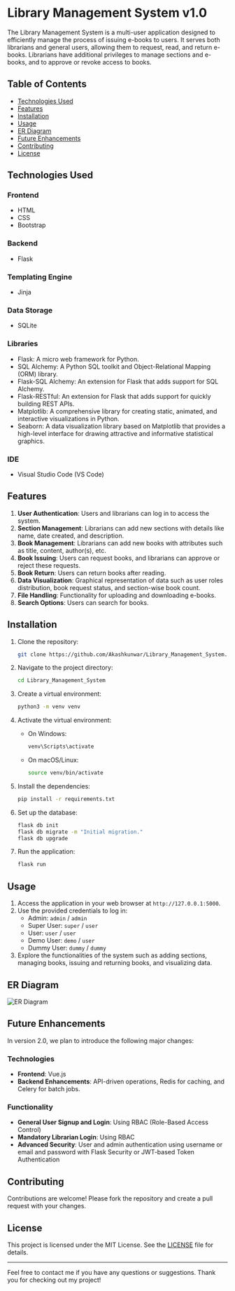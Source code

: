 # Library Management System v1.0

The Library Management System is a multi-user application designed to efficiently manage the process of issuing e-books to users. It serves both librarians and general users, allowing them to request, read, and return e-books. Librarians have additional privileges to manage sections and e-books, and to approve or revoke access to books.

## Table of Contents

- [Technologies Used](#technologies-used)
- [Features](#features)
- [Installation](#installation)
- [Usage](#usage)
- [ER Diagram](#er-diagram)
- [Future Enhancements](#future-enhancements)
- [Contributing](#contributing)
- [License](#license)

## Technologies Used

### Frontend
- HTML
- CSS
- Bootstrap

### Backend
- Flask

### Templating Engine
- Jinja

### Data Storage
- SQLite

### Libraries
- Flask: A micro web framework for Python.
- SQL Alchemy: A Python SQL toolkit and Object-Relational Mapping (ORM) library.
- Flask-SQL Alchemy: An extension for Flask that adds support for SQL Alchemy.
- Flask-RESTful: An extension for Flask that adds support for quickly building REST APIs.
- Matplotlib: A comprehensive library for creating static, animated, and interactive visualizations in Python.
- Seaborn: A data visualization library based on Matplotlib that provides a high-level interface for drawing attractive and informative statistical graphics.

### IDE
- Visual Studio Code (VS Code)

## Features

1. **User Authentication**: Users and librarians can log in to access the system.
2. **Section Management**: Librarians can add new sections with details like name, date created, and description.
3. **Book Management**: Librarians can add new books with attributes such as title, content, author(s), etc.
4. **Book Issuing**: Users can request books, and librarians can approve or reject these requests.
5. **Book Return**: Users can return books after reading.
6. **Data Visualization**: Graphical representation of data such as user roles distribution, book request status, and section-wise book count.
7. **File Handling**: Functionality for uploading and downloading e-books.
8. **Search Options**: Users can search for books.

## Installation

1. Clone the repository:
    ```sh
    git clone https://github.com/Akashkunwar/Library_Management_System.git
    ```

2. Navigate to the project directory:
    ```sh
    cd Library_Management_System
    ```

3. Create a virtual environment:
    ```sh
    python3 -m venv venv
    ```

4. Activate the virtual environment:
    - On Windows:
      ```sh
      venv\Scripts\activate
      ```
    - On macOS/Linux:
      ```sh
      source venv/bin/activate
      ```

5. Install the dependencies:
    ```sh
    pip install -r requirements.txt
    ```

6. Set up the database:
    ```sh
    flask db init
    flask db migrate -m "Initial migration."
    flask db upgrade
    ```

7. Run the application:
    ```sh
    flask run
    ```

## Usage

1. Access the application in your web browser at `http://127.0.0.1:5000`.
2. Use the provided credentials to log in:
    - Admin: `admin` / `admin`
    - Super User: `super` / `user`
    - User: `user` / `user`
    - Demo User: `demo` / `user`
    - Dummy User: `dummy` / `dummy`
3. Explore the functionalities of the system such as adding sections, managing books, issuing and returning books, and visualizing data.

## ER Diagram

![ER Diagram](path_to_er_diagram_image)

## Future Enhancements

In version 2.0, we plan to introduce the following major changes:

### Technologies
- **Frontend**: Vue.js
- **Backend Enhancements**: API-driven operations, Redis for caching, and Celery for batch jobs.

### Functionality
- **General User Signup and Login**: Using RBAC (Role-Based Access Control)
- **Mandatory Librarian Login**: Using RBAC
- **Advanced Security**: User and admin authentication using username or email and password with Flask Security or JWT-based Token Authentication

## Contributing

Contributions are welcome! Please fork the repository and create a pull request with your changes.

## License

This project is licensed under the MIT License. See the [LICENSE](LICENSE) file for details.

---

Feel free to contact me if you have any questions or suggestions. Thank you for checking out my project!
